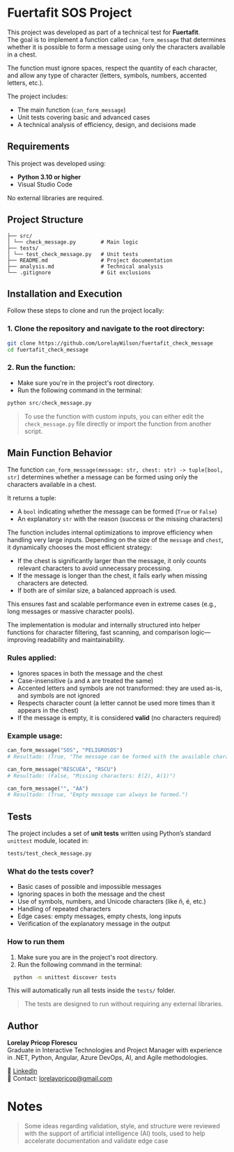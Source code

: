 # Fuertafit SOS Project

This project was developed as part of a technical test for **Fuertafit**.  
The goal is to implement a function called `can_form_message` that determines whether it is possible to form a message using only the characters available in a chest.

The function must ignore spaces, respect the quantity of each character, and allow any type of character (letters, symbols, numbers, accented letters, etc.).

The project includes:
- The main function (`can_form_message`)
- Unit tests covering basic and advanced cases
- A technical analysis of efficiency, design, and decisions made

## Requirements

This project was developed using:

- **Python 3.10 or higher**
- Visual Studio Code

No external libraries are required.

## Project Structure
```text
├── src/
│ └── check_message.py        # Main logic
├── tests/
│ └── test_check_message.py   # Unit tests
├── README.md                 # Project documentation
├── analysis.md               # Technical analysis
└── .gitignore                # Git exclusions
```
## Installation and Execution

Follow these steps to clone and run the project locally:

### 1. Clone the repository and navigate to the root directory:
```bash
git clone https://github.com/LorelayWilson/fuertafit_check_message
cd fuertafit_check_message
```
### 2. Run the function:
- Make sure you're in the project's root directory.
- Run the following command in the terminal:
```python
python src/check_message.py
```
> To use the function with custom inputs, you can either edit the `check_message.py` file directly or import the function from another script.

## Main Function Behavior

The function `can_form_message(message: str, chest: str) -> tuple[bool, str]` determines whether a message can be formed using only the characters available in a chest.

It returns a tuple:
- A `bool` indicating whether the message can be formed (`True` or `False`)
- An explanatory `str` with the reason (success or the missing characters)

The function includes internal optimizations to improve efficiency when handling very large inputs. Depending on the size of the `message` and `chest`, it dynamically chooses the most efficient strategy:

- If the chest is significantly larger than the message, it only counts relevant characters to avoid unnecessary processing.
- If the message is longer than the chest, it fails early when missing characters are detected.
- If both are of similar size, a balanced approach is used.

This ensures fast and scalable performance even in extreme cases (e.g., long messages or massive character pools).

The implementation is modular and internally structured into helper functions for character filtering, fast scanning, and comparison logic—improving readability and maintainability.

### Rules applied:
- Ignores spaces in both the message and the chest
- Case-insensitive (`a` and `A` are treated the same)
- Accented letters and symbols are not transformed: they are used as-is, and symbols are not ignored
- Respects character count (a letter cannot be used more times than it appears in the chest)
- If the message is empty, it is considered **valid** (no characters required)

### Example usage:
```python
can_form_message("SOS", "PELIGROSOS")
# Resultado: (True, "The message can be formed with the available characters.")

can_form_message("RESCUEA", "RSCU")
# Resultado: (False, "Missing characters: E(2), A(1)")

can_form_message("", "AA")
# Resultado: (True, "Empty message can always be formed.")
```


## Tests
The project includes a set of **unit tests** written using Python’s standard `unittest` module, located in:
```bash
tests/test_check_message.py
```

### What do the tests cover?


- Basic cases of possible and impossible messages
- Ignoring spaces in both the message and the chest
- Use of symbols, numbers, and Unicode characters (like ñ, é, etc.)
- Handling of repeated characters
- Edge cases: empty messages, empty chests, long inputs
- Verification of the explanatory message in the output

### How to run them

1. Make sure you are in the project's root directory.
2. Run the following command in the terminal:
```bash
  python -m unittest discover tests
```
This will automatically run all tests inside the  `tests/` folder.

> The tests are designed to run without requiring any external libraries.

## Author

**Lorelay Pricop Florescu**  
Graduate in Interactive Technologies and Project Manager with experience in .NET, Python, Angular, Azure DevOps, AI, and Agile methodologies.

🔗 [LinkedIn](https://www.linkedin.com/in/lorelaypricop)  
📧 Contact: lorelaypricop@gmail.com

# Notes
> Some ideas regarding validation, style, and structure were reviewed with the support of artificial intelligence (AI) tools, used to help accelerate documentation and validate edge case


